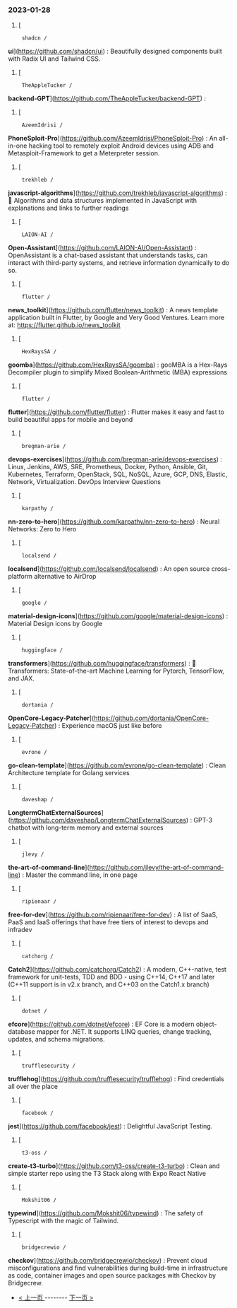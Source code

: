 ### 2023-01-28 
1. [
    

        shadcn /
**ui**](https://github.com/shadcn/ui) : Beautifully designed components built with Radix UI and Tailwind CSS.
1. [
    

        TheAppleTucker /
**backend-GPT**](https://github.com/TheAppleTucker/backend-GPT) : 
1. [
    

        AzeemIdrisi /
**PhoneSploit-Pro**](https://github.com/AzeemIdrisi/PhoneSploit-Pro) : An all-in-one hacking tool to remotely exploit Android devices using ADB and Metasploit-Framework to get a Meterpreter session.
1. [
    

        trekhleb /
**javascript-algorithms**](https://github.com/trekhleb/javascript-algorithms) : 📝 Algorithms and data structures implemented in JavaScript with explanations and links to further readings
1. [
    

        LAION-AI /
**Open-Assistant**](https://github.com/LAION-AI/Open-Assistant) : OpenAssistant is a chat-based assistant that understands tasks, can interact with third-party systems, and retrieve information dynamically to do so.
1. [
    

        flutter /
**news_toolkit**](https://github.com/flutter/news_toolkit) : A news template application built in Flutter, by Google and Very Good Ventures. Learn more at: https://flutter.github.io/news_toolkit
1. [
    

        HexRaysSA /
**goomba**](https://github.com/HexRaysSA/goomba) : gooMBA is a Hex-Rays Decompiler plugin to simplify Mixed Boolean-Arithmetic (MBA) expressions
1. [
    

        flutter /
**flutter**](https://github.com/flutter/flutter) : Flutter makes it easy and fast to build beautiful apps for mobile and beyond
1. [
    

        bregman-arie /
**devops-exercises**](https://github.com/bregman-arie/devops-exercises) : Linux, Jenkins, AWS, SRE, Prometheus, Docker, Python, Ansible, Git, Kubernetes, Terraform, OpenStack, SQL, NoSQL, Azure, GCP, DNS, Elastic, Network, Virtualization. DevOps Interview Questions
1. [
    

        karpathy /
**nn-zero-to-hero**](https://github.com/karpathy/nn-zero-to-hero) : Neural Networks: Zero to Hero
1. [
    

        localsend /
**localsend**](https://github.com/localsend/localsend) : An open source cross-platform alternative to AirDrop
1. [
    

        google /
**material-design-icons**](https://github.com/google/material-design-icons) : Material Design icons by Google
1. [
    

        huggingface /
**transformers**](https://github.com/huggingface/transformers) : 🤗 Transformers: State-of-the-art Machine Learning for Pytorch, TensorFlow, and JAX.
1. [
    

        dortania /
**OpenCore-Legacy-Patcher**](https://github.com/dortania/OpenCore-Legacy-Patcher) : Experience macOS just like before
1. [
    

        evrone /
**go-clean-template**](https://github.com/evrone/go-clean-template) : Clean Architecture template for Golang services
1. [
    

        daveshap /
**LongtermChatExternalSources**](https://github.com/daveshap/LongtermChatExternalSources) : GPT-3 chatbot with long-term memory and external sources
1. [
    

        jlevy /
**the-art-of-command-line**](https://github.com/jlevy/the-art-of-command-line) : Master the command line, in one page
1. [
    

        ripienaar /
**free-for-dev**](https://github.com/ripienaar/free-for-dev) : A list of SaaS, PaaS and IaaS offerings that have free tiers of interest to devops and infradev
1. [
    

        catchorg /
**Catch2**](https://github.com/catchorg/Catch2) : A modern, C++-native, test framework for unit-tests, TDD and BDD - using C++14, C++17 and later (C++11 support is in v2.x branch, and C++03 on the Catch1.x branch)
1. [
    

        dotnet /
**efcore**](https://github.com/dotnet/efcore) : EF Core is a modern object-database mapper for .NET. It supports LINQ queries, change tracking, updates, and schema migrations.
1. [
    

        trufflesecurity /
**trufflehog**](https://github.com/trufflesecurity/trufflehog) : Find credentials all over the place
1. [
    

        facebook /
**jest**](https://github.com/facebook/jest) : Delightful JavaScript Testing.
1. [
    

        t3-oss /
**create-t3-turbo**](https://github.com/t3-oss/create-t3-turbo) : Clean and simple starter repo using the T3 Stack along with Expo React Native
1. [
    

        Mokshit06 /
**typewind**](https://github.com/Mokshit06/typewind) : The safety of Typescript with the magic of Tailwind.
1. [
    

        bridgecrewio /
**checkov**](https://github.com/bridgecrewio/checkov) : Prevent cloud misconfigurations and find vulnerabilities during build-time in infrastructure as code, container images and open source packages with Checkov by Bridgecrew. 

- [ < 上一页 ](https://github.com/able8/github-trending-daily-record/blob/master/2023-01-27.md) -------- [ 下一页 > ](https://github.com/able8/github-trending-daily-record/blob/master/2023-01-29.md)